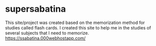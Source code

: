 # supersabatina
This site/project was created based on the memorization method for studies called flash cards. I created this site to help me in the studies of several subjects that I need to memorize.
https://ssabatina.000webhostapp.com/
